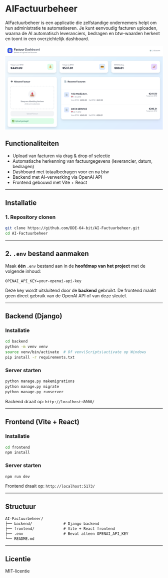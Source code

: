 # AIFactuurbeheer

AIFactuurbeheer is een applicatie die zelfstandige ondernemers helpt om hun administratie te automatiseren. Je kunt eenvoudig facturen uploaden, waarna de AI automatisch leveranciers, bedragen en btw-waarden herkent en toont in een overzichtelijk dashboard.

![user interface](.github/images/dashboard.png)

## Functionaliteiten

- Upload van facturen via drag & drop of selectie
- Automatische herkenning van factuurgegevens (leverancier, datum, bedragen)
- Dashboard met totaalbedragen voor en na btw
- Backend met AI-verwerking via OpenAI API
- Frontend gebouwd met Vite + React

---

## Installatie

### 1. Repository clonen

```bash
git clone https://github.com/DDE-64-bit/AI-Factuurbeheer.git
cd AI-Factuurbeheer
```

---

## 2. `.env` bestand aanmaken

Maak **één** `.env` bestand aan in de **hoofdmap van het project** met de volgende inhoud:

```
OPENAI_API_KEY=your-openai-api-key
```

Deze key wordt uitsluitend door de **backend** gebruikt. De frontend maakt geen direct gebruik van de OpenAI API of van deze sleutel.

---

## Backend (Django)

### Installatie

```bash
cd backend
python -m venv venv
source venv/bin/activate  # Of venv\Scripts\activate op Windows
pip install -r requirements.txt
```

### Server starten

```bash
python manage.py makemigrations
python manage.py migrate
python manage.py runserver
```

Backend draait op: `http://localhost:8000/`

---

## Frontend (Vite + React)

### Installatie

```bash
cd frontend
npm install
```

### Server starten

```bash
npm run dev
```

Frontend draait op: `http://localhost:5173/`

---

## Structuur

```
AI-Factuurbeheer/
├── backend/              # Django backend
├── frontend/             # Vite + React frontend
├── .env                  # Bevat alleen OPENAI_API_KEY
└── README.md
```

---

## Licentie

MIT-licentie
